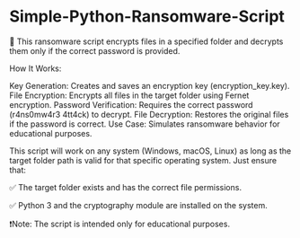 # Simple-Python-Ransomware-Script

🌟 This ransomware script encrypts files in a specified folder and decrypts them only if the correct password is provided.

How It Works:

Key Generation: Creates and saves an encryption key (encryption_key.key).
File Encryption: Encrypts all files in the target folder using Fernet encryption.
Password Verification: Requires the correct password (r4ns0mw4r3 4tt4ck) to decrypt.
File Decryption: Restores the original files if the password is correct.
Use Case: Simulates ransomware behavior for educational purposes.

This script will work on any system (Windows, macOS, Linux) as long as the target folder path is valid for that specific operating system. Just ensure that:

✅ The target folder exists and has the correct file permissions.

✅ Python 3 and the cryptography module are installed on the system.

❗️Note: The script is intended only for educational purposes.
